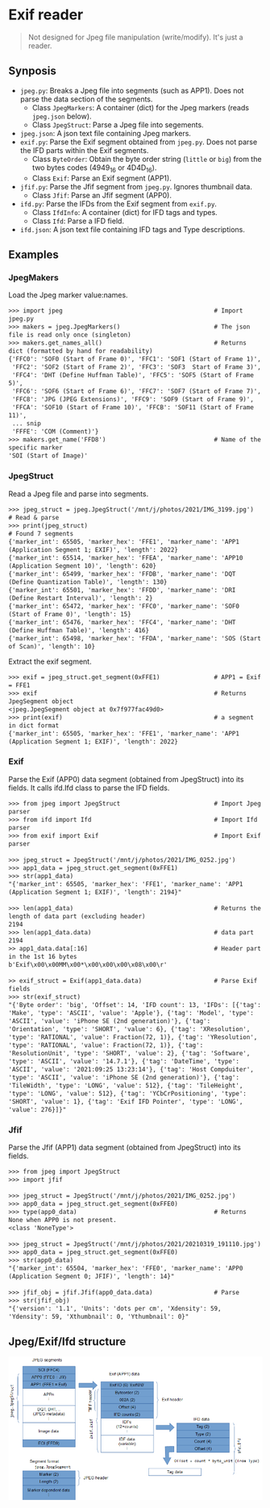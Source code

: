 # Exif reader

> Not designed for Jpeg file manipulation (write/modify). It's just a reader.

## Synposis

- `jpeg.py`: Breaks a Jpeg file into segments (such as APP1). Does not parse the data section of the segments.
	- Class `JpegMarkers`: A container (dict) for the Jpeg markers (reads `jpeg.json` below).
	- Class `JpegStruct`: Parse a Jpeg file into segements.
- `jpeg.json`: A json text file containing Jpeg markers.
- `exif.py`: Parse the Exif segment obtained from `jpeg.py`. Does not parse the IFD parts within the Exif segments.
	- Class `ByteOrder`: Obtain the byte order string (`little` or `big`) from the two bytes codes (4949<sub>16</sub> or 4D4D<sub>16</sub>).
	- Class `Exif`: Parse an Exif segment (APP1).
- `jfif.py`: Parse the Jfif segment from `jpeg.py`. Ignores thumbnail data.
	- Class `Jfif`: Parse an Jfif segment (APP0).
- `ifd.py`: Parse the IFDs from the Exif segment from `exif.py`.
	- Class `IfdInfo`: A container (dict) for IFD tags and types.
	- Class `Ifd`: Parse a IFD field.
- `ifd.json`: A json text file containing IFD tags and Type descriptions.

## Examples

### JpegMakers

Load the Jpeg marker value:names.

```
>>> import jpeg                                          # Import jpeg.py
>>> makers = jpeg.JpegMarkers()                          # The json file is read only once (singleton)
>>> makers.get_names_all()                               # Returns dict (formatted by hand for readability)
{'FFC0': 'SOF0 (Start of Frame 0)', 'FFC1': 'SOF1 (Start of Frame 1)',
 'FFC2': 'SOF2 (Start of Frame 2)', 'FFC3': 'SOF3  Start of Frame 3)',
 'FFC4': 'DHT (Define Huffman Table)', 'FFC5': 'SOF5 (Start of Frame 5)',
 'FFC6': 'SOF6 (Start of Frame 6)', 'FFC7': 'SOF7 (Start of Frame 7)',
 'FFC8': 'JPG (JPEG Extensions)', 'FFC9': 'SOF9 (Start of Frame 9)',
 'FFCA': 'SOF10 (Start of Frame 10)', 'FFCB': 'SOF11 (Start of Frame 11)',
 ... snip
 'FFFE': 'COM (Comment)'}
>>> makers.get_name('FFD8')                              # Name of the specific marker
'SOI (Start of Image)'
```

### JpegStruct

Read a Jpeg file and parse into segments.

```
>>> jpeg_struct = jpeg.JpegStruct('/mnt/j/photos/2021/IMG_3199.jpg')   # Read & parse
>>> print(jpeg_struct)                                                 # Found 7 segments
{'marker_int': 65505, 'marker_hex': 'FFE1', 'marker_name': 'APP1 (Application Segment 1; EXIF)', 'length': 2022}
{'marker_int': 65514, 'marker_hex': 'FFEA', 'marker_name': 'APP10 (Application Segment 10)', 'length': 620}
{'marker_int': 65499, 'marker_hex': 'FFDB', 'marker_name': 'DQT (Define Quantization Table)', 'length': 130}
{'marker_int': 65501, 'marker_hex': 'FFDD', 'marker_name': 'DRI (Define Restart Interval)', 'length': 2}
{'marker_int': 65472, 'marker_hex': 'FFC0', 'marker_name': 'SOF0 (Start of Frame 0)', 'length': 15}
{'marker_int': 65476, 'marker_hex': 'FFC4', 'marker_name': 'DHT (Define Huffman Table)', 'length': 416}
{'marker_int': 65498, 'marker_hex': 'FFDA', 'marker_name': 'SOS (Start of Scan)', 'length': 10}
```

Extract the exif segment.

```
>>> exif = jpeg_struct.get_segment(0xFFE1)               # APP1 = Exif = FFE1
>>> exif                                                 # Returns JpegSegment object
<jpeg.JpegSegment object at 0x7f977fac49d0>
>>> print(exif)                                          # a segment in dict format
{'marker_int': 65505, 'marker_hex': 'FFE1', 'marker_name': 'APP1 (Application Segment 1; EXIF)', 'length': 2022}
```

### Exif

Parse the Exif (APP0) data segment (obtained from JpegStruct) into its fields. It calls ifd.Ifd class to parse the IFD fields.

```
>>> from jpeg import JpegStruct                          # Import Jpeg parser
>>> from ifd import Ifd                                  # Import Ifd parser
>>> from exif import Exif                                # Import Exif parser

>>> jpeg_struct = JpegStruct('/mnt/j/photos/2021/IMG_0252.jpg')
>>> app1_data = jpeg_struct.get_segment(0xFFE1)
>>> str(app1_data)
"{'marker_int': 65505, 'marker_hex': 'FFE1', 'marker_name': 'APP1 (Application Segment 1; EXIF)', 'length': 2194}"

>>> len(app1_data)                                       # Returns the length of data part (excluding header)
2194
>>> len(app1_data.data)                                  # data part
2194
>> app1_data.data[:16]                                   # Header part in the 1st 16 bytes
b'Exif\x00\x00MM\x00*\x00\x00\x00\x08\x00\r'

>> exif_struct = Exif(app1_data.data)                    # Parse Exif fields
>>> str(exif_struct)
"{'Byte order': 'big', 'Offset': 14, 'IFD count': 13, 'IFDs': [{'tag': 'Make', 'type': 'ASCII', 'value': 'Apple'}, {'tag': 'Model', 'type': 'ASCII', 'value': 'iPhone SE (2nd generation)'}, {'tag': 'Orientation', 'type': 'SHORT', 'value': 6}, {'tag': 'XResolution', 'type': 'RATIONAL', 'value': Fraction(72, 1)}, {'tag': 'YResolution', 'type': 'RATIONAL', 'value': Fraction(72, 1)}, {'tag': 'ResolutionUnit', 'type': 'SHORT', 'value': 2}, {'tag': 'Software', 'type': 'ASCII', 'value': '14.7.1'}, {'tag': 'DateTime', 'type': 'ASCII', 'value': '2021:09:25 13:23:14'}, {'tag': 'Host Compduiter', 'type': 'ASCII', 'value': 'iPhone SE (2nd generation)'}, {'tag': 'TileWidth', 'type': 'LONG', 'value': 512}, {'tag': 'TileHeight', 'type': 'LONG', 'value': 512}, {'tag': 'YCbCrPositioning', 'type': 'SHORT', 'value': 1}, {'tag': 'Exif IFD Pointer', 'type': 'LONG', 'value': 276}]}"
```

### Jfif

Parse the Jfif (APP1) data segment (obtained from JpegStruct) into its fields.

```
>>> from jpeg import JpegStruct
>>> import jfif

>>> jpeg_struct = JpegStruct('/mnt/j/photos/2021/IMG_0252.jpg')
>>> app0_data = jpeg_struct.get_segment(0xFFE0)
>>> type(app0_data)                                      # Returns None when APP0 is not present.
<class 'NoneType'>

>>> jpeg_struct = JpegStruct('/mnt/j/photos/2021/20210319_191110.jpg')
>>> app0_data = jpeg_struct.get_segment(0xFFE0)
>>> str(app0_data)
"{'marker_int': 65504, 'marker_hex': 'FFE0', 'marker_name': 'APP0 (Application Segment 0; JFIF)', 'length': 14}"

>>> jfif_obj = jfif.Jfif(app0_data.data)                 # Parse
>>> str(jfif_obj)
"{'version': '1.1', 'Units': 'dots per cm', 'Xdensity': 59, 'Ydensity': 59, 'Xthumbnail': 0, 'Ythumbnail': 0}"
```

## Jpeg/Exif/Ifd structure

![Jpeg/Exit/Ifd structure and classes](./JpegStructure.png)
